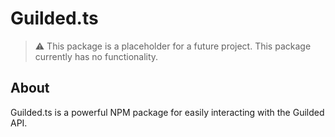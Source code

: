 # Guilded.ts

> :warning: This package is a placeholder for a future project. This package currently has no functionality.

## About

Guilded.ts is a powerful NPM package for easily interacting with the Guilded API.
